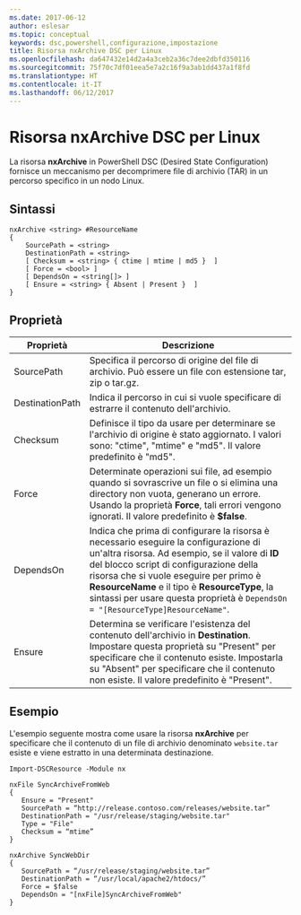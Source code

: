 ```yaml
---
ms.date: 2017-06-12
author: eslesar
ms.topic: conceptual
keywords: dsc,powershell,configurazione,impostazione
title: Risorsa nxArchive DSC per Linux
ms.openlocfilehash: da647432e14d2a4a3ceb2a36c7dee2dbfd350116
ms.sourcegitcommit: 75f70c7df01eea5e7a2c16f9a3ab1dd437a1f8fd
ms.translationtype: HT
ms.contentlocale: it-IT
ms.lasthandoff: 06/12/2017
---
```

# <a name="dsc-for-linux-nxarchive-resource"></a>Risorsa nxArchive DSC per Linux

La risorsa **nxArchive** in PowerShell DSC (Desired State Configuration) fornisce un meccanismo per decomprimere file di archivio (TAR) in un percorso specifico in un nodo Linux.

## <a name="syntax"></a>Sintassi

```
nxArchive <string> #ResourceName
{
    SourcePath = <string>
    DestinationPath = <string>
    [ Checksum = <string> { ctime | mtime | md5 }  ]
    [ Force = <bool> ]
    [ DependsOn = <string[]> ]
    [ Ensure = <string> { Absent | Present }  ]
}
```

## <a name="properties"></a>Proprietà

|  Proprietà |  Descrizione | 
|---|---|
| SourcePath| Specifica il percorso di origine del file di archivio. Può essere un file con estensione tar, zip o tar.gz. | 
| DestinationPath| Indica il percorso in cui si vuole specificare di estrarre il contenuto dell'archivio.| 
| Checksum| Definisce il tipo da usare per determinare se l'archivio di origine è stato aggiornato. I valori sono: "ctime", "mtime" e "md5". Il valore predefinito è "md5".| 
| Force| Determinate operazioni sui file, ad esempio quando si sovrascrive un file o si elimina una directory non vuota, generano un errore. Usando la proprietà **Force**, tali errori vengono ignorati. Il valore predefinito è **$false**.| 
| DependsOn | Indica che prima di configurare la risorsa è necessario eseguire la configurazione di un'altra risorsa. Ad esempio, se il valore di **ID** del blocco script di configurazione della risorsa che si vuole eseguire per primo è **ResourceName** e il tipo è **ResourceType**, la sintassi per usare questa proprietà è `DependsOn = "[ResourceType]ResourceName"`.| 
| Ensure| Determina se verificare l'esistenza del contenuto dell'archivio in **Destination**. Impostare questa proprietà su "Present" per specificare che il contenuto esiste. Impostarla su "Absent" per specificare che il contenuto non esiste. Il valore predefinito è "Present".| 

## <a name="example"></a>Esempio

L'esempio seguente mostra come usare la risorsa **nxArchive** per specificare che il contenuto di un file di archivio denominato `website.tar` esiste e viene estratto in una determinata destinazione.

```
Import-DSCResource -Module nx 

nxFile SyncArchiveFromWeb
{
   Ensure = "Present"
   SourcePath = “http://release.contoso.com/releases/website.tar”
   DestinationPath = "/usr/release/staging/website.tar"
   Type = "File"
   Checksum = “mtime”
}

nxArchive SyncWebDir
{
   SourcePath = “/usr/release/staging/website.tar”
   DestinationPath = “/usr/local/apache2/htdocs/”
   Force = $false
   DependsOn = "[nxFile]SyncArchiveFromWeb"
} 
```

